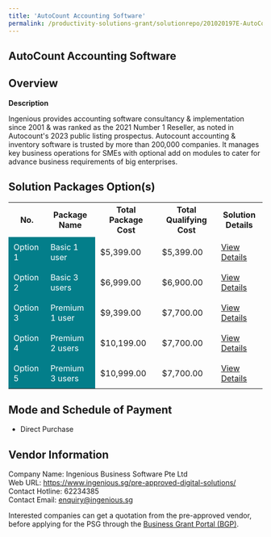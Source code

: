 ```yaml
---
title: 'AutoCount Accounting Software'
permalink: /productivity-solutions-grant/solutionrepo/201020197E-AutoCount-ACC-Softwr-G
---
```


## AutoCount Accounting Software

## Overview

**Description**

Ingenious provides accounting software consultancy & implementation since 2001 & was ranked as the 2021 Number 1 Reseller, as noted in Autocount's 2023 public listing prospectus. Autocount accounting & inventory software is trusted by more than 200,000 companies. It manages key business operations for SMEs with optional add on modules to cater for advance business requirements of big enterprises.

## Solution Packages Option(s)

<table>
<tr>
<th><b>No.</b></th>
<th><b>Package Name</b></th>
<th><b>Total Package Cost</b></th>
<th><b>Total Qualifying Cost</b></th>
<th><b>Solution Details</b></th>
</tr>
<tr>
<td style='padding: 10px; background-color: #037E8A; color: #FFFFFF;'>Option 1</td>
<td style='padding: 10px; background-color: #037E8A; color: #FFFFFF;'>Basic 1 user</td>
<td style='padding: 10px;'>$5,399.00</td>
<td style='padding: 10px;'>$5,399.00</td>
<td style='padding: 10px;'><a href='/images/psg/Ingenious_AutoCount_15082024_Desensitised_Annex3_Part1.pdf' target='_blank'>View Details</a></td>
</tr>
<tr>
<td style='padding: 10px; background-color: #037E8A; color: #FFFFFF;'>Option 2</td>
<td style='padding: 10px; background-color: #037E8A; color: #FFFFFF;'>Basic 3 users</td>
<td style='padding: 10px;'>$6,999.00</td>
<td style='padding: 10px;'>$6,900.00</td>
<td style='padding: 10px;'><a href='/images/psg/Ingenious_AutoCount_15082024_Desensitised_Annex3_Part2.pdf' target='_blank'>View Details</a></td>
</tr>
<tr>
<td style='padding: 10px; background-color: #037E8A; color: #FFFFFF;'>Option 3</td>
<td style='padding: 10px; background-color: #037E8A; color: #FFFFFF;'>Premium 1 user</td>
<td style='padding: 10px;'>$9,399.00</td>
<td style='padding: 10px;'>$7,700.00</td>
<td style='padding: 10px;'><a href='/images/psg/Ingenious_AutoCount_15082024_Desensitised_Annex3_Part3.pdf' target='_blank'>View Details</a></td>
</tr>
<tr>
<td style='padding: 10px; background-color: #037E8A; color: #FFFFFF;'>Option 4</td>
<td style='padding: 10px; background-color: #037E8A; color: #FFFFFF;'>Premium 2 users</td>
<td style='padding: 10px;'>$10,199.00</td>
<td style='padding: 10px;'>$7,700.00</td>
<td style='padding: 10px;'><a href='/images/psg/Ingenious_AutoCount_15082024_Desensitised_Annex3_Part4.pdf' target='_blank'>View Details</a></td>
</tr>
<tr>
<td style='padding: 10px; background-color: #037E8A; color: #FFFFFF;'>Option 5</td>
<td style='padding: 10px; background-color: #037E8A; color: #FFFFFF;'>Premium 3 users</td>
<td style='padding: 10px;'>$10,999.00</td>
<td style='padding: 10px;'>$7,700.00</td>
<td style='padding: 10px;'><a href='/images/psg/Ingenious_AutoCount_15082024_Desensitised_Annex3_Part5.pdf' target='_blank'>View Details</a></td>
</tr>
</table>

## Mode and Schedule of Payment

 - Direct Purchase

## Vendor Information

 Company Name: Ingenious Business Software Pte Ltd<br>Web URL: https://www.ingenious.sg/pre-approved-digital-solutions/ <br>Contact Hotline: 62234385 <br>Contact Email: enquiry@ingenious.sg <br>

Interested companies can get a quotation from the pre-approved vendor, before applying for the PSG through the <a href='https://www.businessgrants.gov.sg/' target='_blank' rel='noopener'>Business Grant Portal (BGP)</a>.

<script src="/jquery/resize-tables.js"></script>
